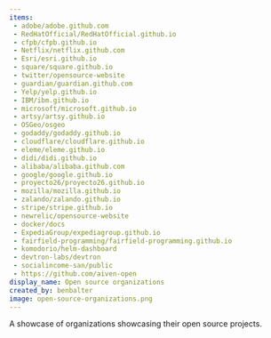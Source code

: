 ```yaml
---
items:
 - adobe/adobe.github.com
 - RedHatOfficial/RedHatOfficial.github.io
 - cfpb/cfpb.github.io
 - Netflix/netflix.github.com
 - Esri/esri.github.io
 - square/square.github.io
 - twitter/opensource-website
 - guardian/guardian.github.com
 - Yelp/yelp.github.io
 - IBM/ibm.github.io
 - microsoft/microsoft.github.io
 - artsy/artsy.github.io
 - OSGeo/osgeo
 - godaddy/godaddy.github.io
 - cloudflare/cloudflare.github.io
 - eleme/eleme.github.io
 - didi/didi.github.io
 - alibaba/alibaba.github.com
 - google/google.github.io
 - proyecto26/proyecto26.github.io
 - mozilla/mozilla.github.io
 - zalando/zalando.github.io
 - stripe/stripe.github.io
 - newrelic/opensource-website
 - docker/docs
 - ExpediaGroup/expediagroup.github.io
 - fairfield-programming/fairfield-programming.github.io
 - komodorio/helm-dashboard
 - devtron-labs/devtron
 - socialincome-san/public
 - https://github.com/aiven-open
display_name: Open source organizations
created_by: benbalter
image: open-source-organizations.png
---
```

A showcase of organizations showcasing their open source projects.
